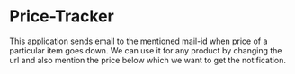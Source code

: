 # Price-Tracker
This application sends email to the mentioned mail-id when price of a particular item goes down. We can use it for any product by changing the url and also mention the price 
below which we want to get the notification.
